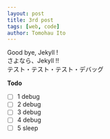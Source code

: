 ```yaml
---
layout: post
title: 3rd post
tags: [web, code]
author: Tomohau Ito
---
```

Good bye, Jekyll !  
さよなら、Jekyll !!  
テスト・テスト・テスト・デバッグ  

**Todo**
- [ ] 1 debug
- [ ] 2 debug
- [ ] 3 debug
- [ ] 4 debug
- [ ] 5 sleep
